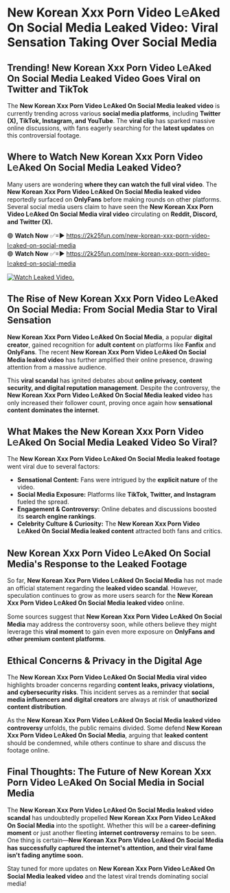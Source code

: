 # New Korean Xxx Porn Video L𝚎Aked On Social Media Leaked Video: Viral Sensation Taking Over Social Media

## **Trending! New Korean Xxx Porn Video L𝚎Aked On Social Media Leaked Video Goes Viral on Twitter and TikTok**
The **New Korean Xxx Porn Video L𝚎Aked On Social Media leaked video** is currently trending across various **social media platforms**, including **Twitter (X), TikTok, Instagram, and YouTube**. The **viral clip** has sparked massive online discussions, with fans eagerly searching for the **latest updates** on this controversial footage.

## **Where to Watch New Korean Xxx Porn Video L𝚎Aked On Social Media Leaked Video?**
Many users are wondering **where they can watch the full viral video**. The **New Korean Xxx Porn Video L𝚎Aked On Social Media leaked video** reportedly surfaced on **OnlyFans** before making rounds on other platforms. Several social media users claim to have seen the **New Korean Xxx Porn Video L𝚎Aked On Social Media viral video** circulating on **Reddit, Discord, and Twitter (X).**

🟢 **Watch Now** ✅=► https://2k25fun.com/new-korean-xxx-porn-video-l𝚎aked-on-social-media  
🟢 **Watch Now** ✅=► https://2k25fun.com/new-korean-xxx-porn-video-l𝚎aked-on-social-media  

[![Watch Leaked Video.](https://miro.medium.com/v2/resize:fit:828/format:webp/1*cilzJN44JGOrTw9NJCrNHA.gif "Watch Leaked Video")](https://2k25fun.com/new-korean-xxx-porn-video-l𝚎aked-on-social-media)

## **The Rise of New Korean Xxx Porn Video L𝚎Aked On Social Media: From Social Media Star to Viral Sensation**
**New Korean Xxx Porn Video L𝚎Aked On Social Media**, a popular **digital creator**, gained recognition for **adult content** on platforms like **Fanfix** and **OnlyFans**. The recent **New Korean Xxx Porn Video L𝚎Aked On Social Media leaked video** has further amplified their online presence, drawing attention from a massive audience.

This **viral scandal** has ignited debates about **online privacy, content security, and digital reputation management**. Despite the controversy, the **New Korean Xxx Porn Video L𝚎Aked On Social Media leaked video** has only increased their follower count, proving once again how **sensational content dominates the internet**.

## **What Makes the New Korean Xxx Porn Video L𝚎Aked On Social Media Leaked Video So Viral?**
The **New Korean Xxx Porn Video L𝚎Aked On Social Media leaked footage** went viral due to several factors:
- **Sensational Content:** Fans were intrigued by the **explicit nature** of the video.
- **Social Media Exposure:** Platforms like **TikTok, Twitter, and Instagram** fueled the spread.
- **Engagement & Controversy:** Online debates and discussions boosted its **search engine rankings**.
- **Celebrity Culture & Curiosity:** The **New Korean Xxx Porn Video L𝚎Aked On Social Media leaked content** attracted both fans and critics.

## **New Korean Xxx Porn Video L𝚎Aked On Social Media's Response to the Leaked Footage**
So far, **New Korean Xxx Porn Video L𝚎Aked On Social Media** has not made an official statement regarding the **leaked video scandal**. However, speculation continues to grow as more users search for the **New Korean Xxx Porn Video L𝚎Aked On Social Media leaked video** online.

Some sources suggest that **New Korean Xxx Porn Video L𝚎Aked On Social Media** may address the controversy soon, while others believe they might leverage this **viral moment** to gain even more exposure on **OnlyFans and other premium content platforms**.

## **Ethical Concerns & Privacy in the Digital Age**
The **New Korean Xxx Porn Video L𝚎Aked On Social Media viral video** highlights broader concerns regarding **content leaks, privacy violations, and cybersecurity risks**. This incident serves as a reminder that **social media influencers and digital creators** are always at risk of **unauthorized content distribution**.

As the **New Korean Xxx Porn Video L𝚎Aked On Social Media leaked video controversy** unfolds, the public remains divided. Some defend **New Korean Xxx Porn Video L𝚎Aked On Social Media**, arguing that **leaked content** should be condemned, while others continue to share and discuss the footage online.

## **Final Thoughts: The Future of New Korean Xxx Porn Video L𝚎Aked On Social Media in Social Media**
The **New Korean Xxx Porn Video L𝚎Aked On Social Media leaked video scandal** has undoubtedly propelled **New Korean Xxx Porn Video L𝚎Aked On Social Media** into the spotlight. Whether this will be a **career-defining moment** or just another fleeting **internet controversy** remains to be seen. One thing is certain—**New Korean Xxx Porn Video L𝚎Aked On Social Media has successfully captured the internet's attention, and their viral fame isn't fading anytime soon.**

Stay tuned for more updates on **New Korean Xxx Porn Video L𝚎Aked On Social Media leaked video** and the latest viral trends dominating social media!